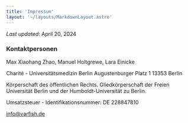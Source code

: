 ```yaml
---
title: 'Impressum'
layout: '~/layouts/MarkdownLayout.astro'
---
```


_Last updated_: April 20, 2024

### Kontaktpersonen

Max Xiaohang Zhao,
Manuel Holtgrewe,
Lara Einicke

Charité - Universitätsmedizin Berlin
Augustenburger Platz 1
13353 Berlin

Körperschaft des öffentlichen Rechts. Gliedkörperschaft der Freien Universität Berlin und der Humboldt-Universität zu Berlin.

Umsatzsteuer - Identifikationsnummer: DE 228847810

info@varfish.de
